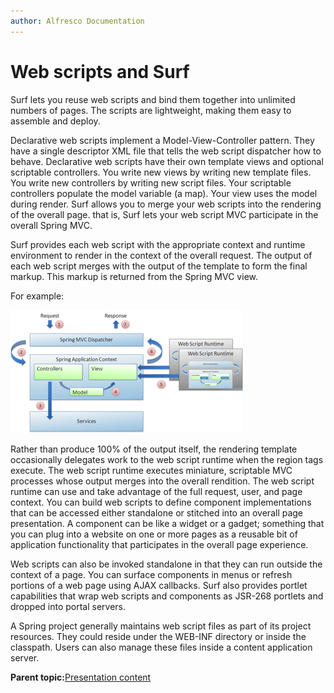 ```yaml
---
author: Alfresco Documentation
---
```


# Web scripts and Surf

Surf lets you reuse web scripts and bind them together into unlimited numbers of pages. The scripts are lightweight, making them easy to assemble and deploy.

Declarative web scripts implement a Model-View-Controller pattern. They have a single descriptor XML file that tells the web script dispatcher how to behave. Declarative web scripts have their own template views and optional scriptable controllers. You write new views by writing new template files. You write new controllers by writing new script files. Your scriptable controllers populate the model variable \(a map\). Your view uses the model during render. Surf allows you to merge your web scripts into the rendering of the overall page. that is, Surf lets your web script MVC participate in the overall Spring MVC.

Surf provides each web script with the appropriate context and runtime environment to render in the context of the overall request. The output of each web script merges with the output of the template to form the final markup. This markup is returned from the Spring MVC view.

For example:

![](../images/12-10.png)

Rather than produce 100% of the output itself, the rendering template occasionally delegates work to the web script runtime when the region tags execute. The web script runtime executes miniature, scriptable MVC processes whose output merges into the overall rendition. The web script runtime can use and take advantage of the full request, user, and page context. You can build web scripts to define component implementations that can be accessed either standalone or stitched into an overall page presentation. A component can be like a widget or a gadget; something that you can plug into a website on one or more pages as a reusable bit of application functionality that participates in the overall page experience.

Web scripts can also be invoked standalone in that they can run outside the context of a page. You can surface components in menus or refresh portions of a web page using AJAX callbacks. Surf also provides portlet capabilities that wrap web scripts and components as JSR-268 portlets and dropped into portal servers.

A Spring project generally maintains web script files as part of its project resources. They could reside under the WEB-INF directory or inside the classpath. Users can also manage these files inside a content application server.

**Parent topic:**[Presentation content](../concepts/surf-pres-content.md)

